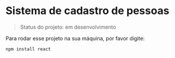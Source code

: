 <h1> Sistema de cadastro de pessoas </h1>

> Status do projeto: em desenvolvimento 

Para rodar esse projeto na sua máquina, por favor digite:

```
npm install react
```

